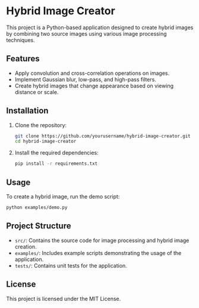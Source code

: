 # Hybrid Image Creator

This project is a Python-based application designed to create hybrid images by combining two source images using various image processing techniques.

## Features
- Apply convolution and cross-correlation operations on images.
- Implement Gaussian blur, low-pass, and high-pass filters.
- Create hybrid images that change appearance based on viewing distance or scale.

## Installation

1. Clone the repository:
   ```bash
   git clone https://github.com/yourusername/hybrid-image-creator.git
   cd hybrid-image-creator
   ```

2. Install the required dependencies:
   ```bash
   pip install -r requirements.txt
   ```

## Usage

To create a hybrid image, run the demo script:
```bash
python examples/demo.py
```

## Project Structure
- `src/`: Contains the source code for image processing and hybrid image creation.
- `examples/`: Includes example scripts demonstrating the usage of the application.
- `tests/`: Contains unit tests for the application.

## License
This project is licensed under the MIT License.